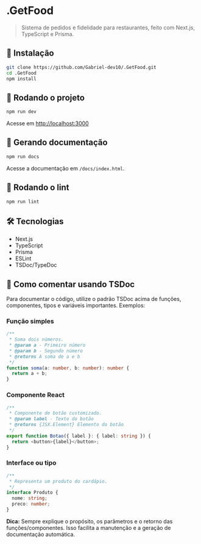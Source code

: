 # .GetFood

> Sistema de pedidos e fidelidade para restaurantes, feito com Next.js, TypeScript e Prisma.

## 🚀 Instalação

```bash
git clone https://github.com/Gabriel-dev10/.GetFood.git
cd .GetFood
npm install
```

## 🏃 Rodando o projeto

```bash
npm run dev
```

Acesse em [http://localhost:3000](http://localhost:3000)

## 📄 Gerando documentação

```bash
npm run docs
```

Acesse a documentação em `/docs/index.html`.

## 🧹 Rodando o lint

```bash
npm run lint
```

## 🛠️ Tecnologias

- Next.js
- TypeScript
- Prisma
- ESLint
- TSDoc/TypeDoc

## 📝 Como comentar usando TSDoc

Para documentar o código, utilize o padrão TSDoc acima de funções, componentes, tipos e variáveis importantes. Exemplos:

### Função simples

```typescript
/**
 * Soma dois números.
 * @param a - Primeiro número
 * @param b - Segundo número
 * @returns A soma de a e b
 */
function soma(a: number, b: number): number {
  return a + b;
}
```

### Componente React

```typescript
/**
 * Componente de botão customizado.
 * @param label - Texto do botão
 * @returns {JSX.Element} Elemento do botão
 */
export function Botao({ label }: { label: string }) {
  return <button>{label}</button>;
}
```

### Interface ou tipo

```typescript
/**
 * Representa um produto do cardápio.
 */
interface Produto {
  nome: string;
  preco: number;
}
```

**Dica:** Sempre explique o propósito, os parâmetros e o retorno das funções/componentes. Isso facilita a manutenção e a geração de documentação automática.

